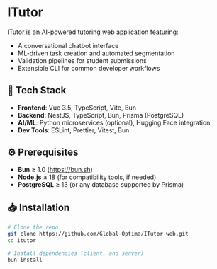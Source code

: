 # ITutor

ITutor is an AI-powered tutoring web application featuring:

- A conversational chatbot interface
- ML-driven task creation and automated segmentation
- Validation pipelines for student submissions
- Extensible CLI for common developer workflows

## 🚀 Tech Stack

- **Frontend**: Vue 3.5, TypeScript, Vite, Bun
- **Backend**: NestJS, TypeScript, Bun, Prisma (PostgreSQL)
- **AI/ML**: Python microservices (optional), Hugging Face integration
- **Dev Tools**: ESLint, Prettier, Vitest, Bun


## ⚙️ Prerequisites

- **Bun** ≥ 1.0 (https://bun.sh)
- **Node.js** ≥ 18 (for compatibility tools, if needed)
- **PostgreSQL** ≥ 13 (or any database supported by Prisma)

## 📥 Installation

```bash
# Clone the repo
git clone https://github.com/Global-Optima/ITutor-web.git
cd itutor

# Install dependencies (client, and server)
bun install
```
